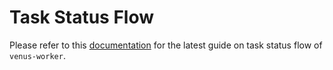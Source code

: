 # Task Status Flow

Please refer to this [documentation](https://github.com/ipfs-force-community/venus-cluster/blob/main/docs/en/11.task-status-flow.md) for the latest guide on task status flow of `venus-worker`.